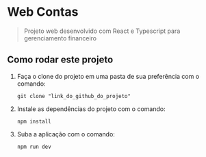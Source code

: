 # Web Contas

> Projeto web desenvolvido com React e Typescript para gerenciamento financeiro

## Como rodar este projeto

1. Faça o clone do projeto em uma pasta de sua preferência com o comando:

   ```Shell
   git clone "link_do_github_do_projeto"
   ```

1. Instale as dependências do projeto com o comando:

    ```Shell
    npm install
    ```

1. Suba a aplicação com o comando:

   ```Shell
   npm run dev
   ```
